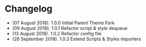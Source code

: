 # Changelog
* (07 August 2018). 1.0.0 Initial Parent Theme Fork 
* (09 August 2018). 1.0.1 Refactor script & style dequeue
* (13 August 2018). 1.0.2 Refactor config file
* (26 September 2018). 1.0.3 Extend Scripts & Styles importers
